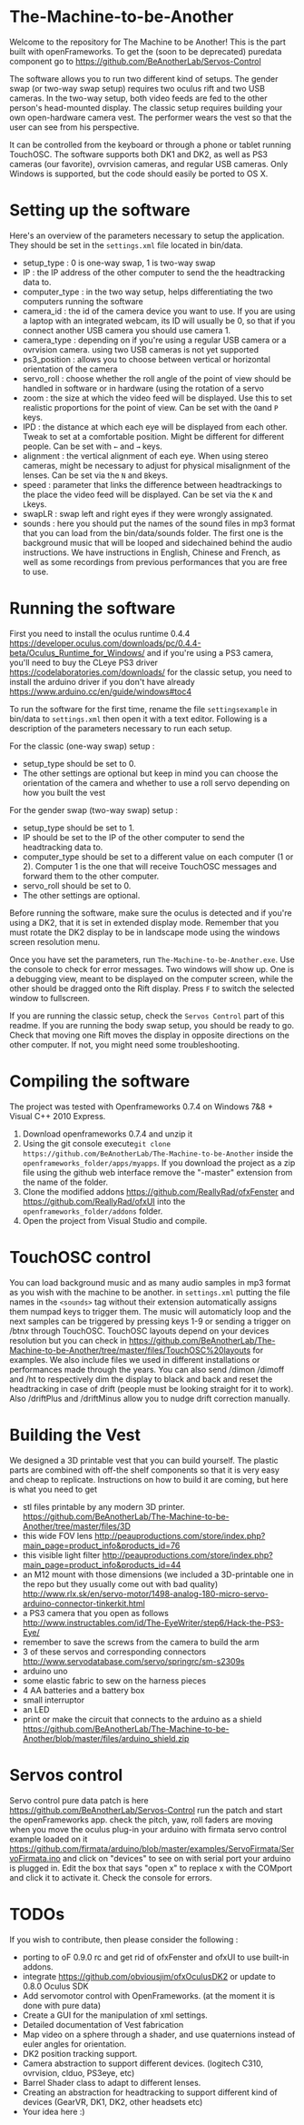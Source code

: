 The-Machine-to-be-Another
=========================
Welcome to the repository for The Machine to be Another! This is the part built with openFrameworks. To get the (soon to be deprecated) puredata component go to https://github.com/BeAnotherLab/Servos-Control

The software allows you to run two different kind of setups. The gender swap (or two-way swap setup) requires two oculus rift and two USB cameras. In the two-way setup, both video feeds are fed to the other person's head-mounted display. The classic setup requires building your own open-hardware camera vest. The performer wears the vest so that the user can see from his perspective.

It can be controlled from the keyboard or through a phone or tablet running TouchOSC.
The software supports both DK1 and DK2, as well as PS3 cameras (our favorite), ovrvision cameras, and regular USB cameras.
Only Windows is supported, but the code should easily be ported to OS X.

Setting up the software
=========================
Here's an overview of the parameters necessary to setup the application. They should be set in the `settings.xml` file located in bin/data.
  - setup_type : 0 is one-way swap, 1 is two-way swap
  - IP : the IP address of the other computer to send the the headtracking data to.
  - computer_type : in the two way setup, helps differentiating the two computers running the software
  - camera_id : the id of the camera device you want to use. If you are using a laptop with an integrated webcam, its ID will   usually be 0, so that if you connect another USB camera you should use camera 1.
  - camera_type : depending on if you're using a regular USB camera or a ovrvision camera. using two USB cameras is not yet     supported  
  - ps3_position : allows you to choose between vertical or horizontal orientation of the camera
  - servo_roll : choose whether the roll angle of the point of view should be handled in software or in hardware (using the     rotation of a servo  
  - zoom : the size at which the video feed will be displayed. Use this to set realistic proportions for the point of view.     Can be set with the `O`and `P` keys.
  - IPD : the distance at which each eye will be displayed from each other. Tweak to set at a comfortable position. Might be    different for different people. Can be set with `←` and `→` keys.
  - alignment : the vertical alignment of each eye. When using stereo cameras, might be necessary to adjust for physical        misalignment of the lenses. Can be set via the `N` and `B`keys.
  - speed : parameter that links the difference between headtrackings to the place the video feed will be displayed. Can be     set via the `K` and `L`keys.
  - swapLR : swap left and right eyes if they were wrongly assignated.
  - sounds : here you should put the names of the sound files in mp3 format that you can load from the bin/data/sounds         folder. The first one is the background music that will be looped and sidechained behind the audio instructions. We have instructions in English, Chinese and French, as well as some recordings from previous performances that you are free to use.

Running the software
=========================
First you need to install the oculus runtime 0.4.4 https://developer.oculus.com/downloads/pc/0.4.4-beta/Oculus_Runtime_for_Windows/
and if you're using a PS3 camera, you'll need to buy the CLeye PS3 driver 
https://codelaboratories.com/downloads/
for the classic setup, you need to install the arduino driver if you don't have already
https://www.arduino.cc/en/guide/windows#toc4

To run the software for the first time, rename the file `settingsexample` in bin/data to `settings.xml` then open it with a text editor.
Following is a description of the parameters necessary to run each setup.

For the classic (one-way swap) setup :
  - setup_type should be set to 0.
  - The other settings are optional but keep in mind you can choose the orientation of the camera and whether to use a roll servo depending on how you built the vest


For the gender swap (two-way swap) setup :
  - setup_type should be set to 1.
  - IP should be set to the IP of the other computer to send the headtracking data to.
  - computer_type should be set to a different value on each computer (1 or 2). Computer 1 is the one that will receive         TouchOSC messages and forward them to the other computer.
  - servo_roll should be set to 0.
  - The other settings are optional.

Before running the software, make sure the oculus is detected and if you're using a DK2, that it is set in extended display mode. Remember that you must rotate the DK2 display to be in landscape mode using the windows screen resolution menu.

Once you have set the parameters, run `The-Machine-to-be-Another.exe`. Use the console to check for error messages.
Two windows will show up. One is a debugging view, meant to be displayed on the computer screen, while the other should be dragged onto the Rift display. Press `F` to switch the selected window to fullscreen.
   
If you are running the classic setup, check the `Servos Control` part of this readme.
If you are running the body swap setup, you should be ready to go. Check that moving one Rift moves the display in opposite directions on the other computer. If not, you might need some troubleshooting.

Compiling the software
=========================
The project was tested with Openframeworks 0.7.4 on Windows 7&8 + Visual C++ 2010 Express.

1. Download openframeworks 0.7.4 and unzip it
2. Using the git console execute```git clone https://github.com/BeAnotherLab/The-Machine-to-be-Another``` inside the ```openframeworks_folder/apps/myapps```. If you download the project as a zip file using the github web interface remove the "-master" extension from the name of the folder.
3. Clone the modified addons https://github.com/ReallyRad/ofxFenster and https://github.com/ReallyRad/ofxUI into the ```openframeworks_folder/addons``` folder. 
4. Open the project from Visual Studio and compile.


TouchOSC control
=========================
You can load background music and as many audio samples in mp3 format as you wish with the machine to be another. in `settings.xml` putting the file names in the `<sounds>` tag without their extension automatically assigns them numpad keys to trigger them. The music will automaticly loop and the next samples can be triggered by pressing keys 1-9 or sending a trigger on /btn*x* through TouchOSC.
TouchOSC layouts depend on your devices resolution but you can check in https://github.com/BeAnotherLab/The-Machine-to-be-Another/tree/master/files/TouchOSC%20layouts
for examples.
We also include files we used in different installations or performances made through the years.
You can also send /dimon /dimoff and /ht to respectively dim the display to black and back and reset the headtracking in case of drift (people must be looking straight for it to work). Also /driftPlus and /driftMinus allow you to nudge drift correction manually.

Building the Vest
=========================
We designed a 3D printable vest that you can build yourself. The plastic parts are combined with off-the shelf components so that it is very easy and cheap to replicate. Instructions on how to build it are coming, but here is what you need to get 
- stl files printable by any modern 3D printer. 
https://github.com/BeAnotherLab/The-Machine-to-be-Another/tree/master/files/3D
- this wide FOV lens http://peauproductions.com/store/index.php?main_page=product_info&products_id=76
- this visible light filter http://peauproductions.com/store/index.php?main_page=product_info&products_id=44
- an M12 mount with those dimensions (we included a 3D-printable one in the repo but they usually come out with bad quality) http://www.rlx.sk/en/servo-motor/1498-analog-180-micro-servo-arduino-connector-tinkerkit.html
- a PS3 camera that you open as follows http://www.instructables.com/id/The-EyeWriter/step6/Hack-the-PS3-Eye/ 
- remember to save the screws from the camera to build the arm
- 3 of these servos and corresponding connectors http://www.servodatabase.com/servo/springrc/sm-s2309s
- arduino uno
- some elastic fabric to sew on the harness pieces
- 4 AA batteries and a battery box
- small interruptor
- an LED
- print or make the circuit that connects to the arduino as a shield https://github.com/BeAnotherLab/The-Machine-to-be-Another/blob/master/files/arduino_shield.zip

Servos control
========================
Servo control pure data patch is here https://github.com/BeAnotherLab/Servos-Control
run the patch and start the openFrameworks app. check the pitch, yaw, roll faders are moving when you move the oculus
plug-in your arduino with firmata servo control example loaded on it https://github.com/firmata/arduino/blob/master/examples/ServoFirmata/ServoFirmata.ino
and click on "devices" to see on with serial port your arduino is plugged in. Edit the box that says "open x" to replace x with the COMport and click it to activate it. Check the console for errors.


TODOs
========================	
If you wish to contribute, then please consider the following :

- porting to oF 0.9.0 rc and get rid of ofxFenster and ofxUI to use built-in addons.
- integrate https://github.com/obviousjim/ofxOculusDK2 or update to 0.8.0 Oculus SDK
- Add servomotor control with OpenFrameworks. (at the moment it is done with pure data)
- Create a GUI for the manipulation of xml settings.
- Detailed documentation of Vest fabrication
- Map video on a sphere through a shader, and use quaternions instead of euler angles for orientation.
- DK2 position tracking support.
- Camera abstraction to support different devices. (logitech C310, ovrvision, clduo, PS3eye, etc)
- Barrel Shader class to adapt to different lenses.
- Creating an abstraction for headtracking to support different kind of devices (GearVR, DK1, DK2, other headsets etc)
- Your idea here :)
